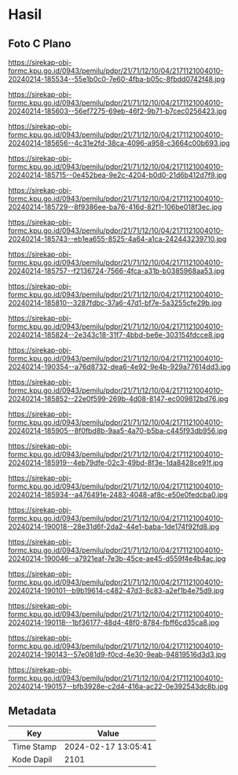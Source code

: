 # Hasil

## Foto C Plano

https://sirekap-obj-formc.kpu.go.id/0943/pemilu/pdpr/21/71/12/10/04/2171121004010-20240214-185534--55e1b0c0-7e60-4fba-b05c-8fbdd0742f48.jpg

https://sirekap-obj-formc.kpu.go.id/0943/pemilu/pdpr/21/71/12/10/04/2171121004010-20240214-185603--56ef7275-69eb-46f2-9b71-b7cec0256423.jpg

https://sirekap-obj-formc.kpu.go.id/0943/pemilu/pdpr/21/71/12/10/04/2171121004010-20240214-185656--4c31e2fd-38ca-4096-a958-c3664c00b693.jpg

https://sirekap-obj-formc.kpu.go.id/0943/pemilu/pdpr/21/71/12/10/04/2171121004010-20240214-185715--0e452bea-9e2c-4204-b0d0-21d6b412d7f9.jpg

https://sirekap-obj-formc.kpu.go.id/0943/pemilu/pdpr/21/71/12/10/04/2171121004010-20240214-185729--8f9386ee-ba76-416d-82f1-106be018f3ec.jpg

https://sirekap-obj-formc.kpu.go.id/0943/pemilu/pdpr/21/71/12/10/04/2171121004010-20240214-185743--eb1ea655-8525-4a64-a1ca-242443239710.jpg

https://sirekap-obj-formc.kpu.go.id/0943/pemilu/pdpr/21/71/12/10/04/2171121004010-20240214-185757--f2136724-7566-4fca-a31b-b0385968aa53.jpg

https://sirekap-obj-formc.kpu.go.id/0943/pemilu/pdpr/21/71/12/10/04/2171121004010-20240214-185810--3287fdbc-37a6-47d1-bf7e-5a3255cfe29b.jpg

https://sirekap-obj-formc.kpu.go.id/0943/pemilu/pdpr/21/71/12/10/04/2171121004010-20240214-185824--2e343c18-31f7-4bbd-be6e-303154fdcce8.jpg

https://sirekap-obj-formc.kpu.go.id/0943/pemilu/pdpr/21/71/12/10/04/2171121004010-20240214-190354--a76d8732-dea6-4e92-9e4b-929a77614dd3.jpg

https://sirekap-obj-formc.kpu.go.id/0943/pemilu/pdpr/21/71/12/10/04/2171121004010-20240214-185852--22e0f599-269b-4d08-8147-ec009812bd76.jpg

https://sirekap-obj-formc.kpu.go.id/0943/pemilu/pdpr/21/71/12/10/04/2171121004010-20240214-185905--8f0fbd8b-9aa5-4a70-b5ba-c445f93db956.jpg

https://sirekap-obj-formc.kpu.go.id/0943/pemilu/pdpr/21/71/12/10/04/2171121004010-20240214-185919--4eb79dfe-02c3-49bd-8f3e-1da8428ce91f.jpg

https://sirekap-obj-formc.kpu.go.id/0943/pemilu/pdpr/21/71/12/10/04/2171121004010-20240214-185934--a476491e-2483-4048-af8c-e50e0fedcba0.jpg

https://sirekap-obj-formc.kpu.go.id/0943/pemilu/pdpr/21/71/12/10/04/2171121004010-20240214-190018--28e31d6f-2da2-44e1-baba-1de174f92fd8.jpg

https://sirekap-obj-formc.kpu.go.id/0943/pemilu/pdpr/21/71/12/10/04/2171121004010-20240214-190046--a7921eaf-7e3b-45ce-ae45-d559f4e4b4ac.jpg

https://sirekap-obj-formc.kpu.go.id/0943/pemilu/pdpr/21/71/12/10/04/2171121004010-20240214-190101--b9b19614-c482-47d3-8c83-a2ef1b4e75d9.jpg

https://sirekap-obj-formc.kpu.go.id/0943/pemilu/pdpr/21/71/12/10/04/2171121004010-20240214-190118--1bf36177-48d4-48f0-8784-fbff6cd35ca8.jpg

https://sirekap-obj-formc.kpu.go.id/0943/pemilu/pdpr/21/71/12/10/04/2171121004010-20240214-190143--57e081d9-f0cd-4e30-9eab-94819516d3d3.jpg

https://sirekap-obj-formc.kpu.go.id/0943/pemilu/pdpr/21/71/12/10/04/2171121004010-20240214-190157--bfb3928e-c2d4-416a-ac22-0e392543dc8b.jpg


## Metadata

| Key        | Value               |
| ---------- | ------------------- |
| Time Stamp | 2024-02-17 13:05:41 |
| Kode Dapil | 2101                |



